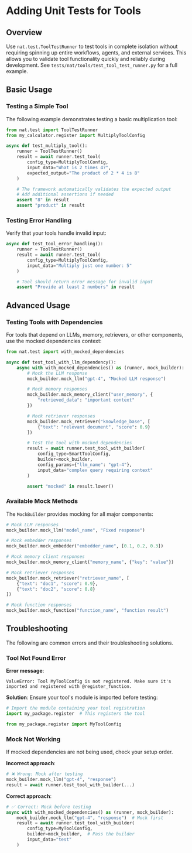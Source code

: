 <!--
SPDX-FileCopyrightText: Copyright (c) 2024-2025, NVIDIA CORPORATION & AFFILIATES. All rights reserved.
SPDX-License-Identifier: Apache-2.0

Licensed under the Apache License, Version 2.0 (the "License");
you may not use this file except in compliance with the License.
You may obtain a copy of the License at

http://www.apache.org/licenses/LICENSE-2.0

Unless required by applicable law or agreed to in writing, software
distributed under the License is distributed on an "AS IS" BASIS,
WITHOUT WARRANTIES OR CONDITIONS OF ANY KIND, either express or implied.
See the License for the specific language governing permissions and
limitations under the License.
-->

# Adding Unit Tests for Tools

## Overview

Use `nat.test.ToolTestRunner` to test tools in complete isolation without requiring spinning up entire workflows, agents, and external services. This allows you to validate tool functionality quickly and reliably during development. See `tests/nat/tools/test_tool_test_runner.py` for a full example.

## Basic Usage

### Testing a Simple Tool

The following example demonstrates testing a basic multiplication tool:

```python
from nat.test import ToolTestRunner
from my_calculator.register import MultiplyToolConfig

async def test_multiply_tool():
    runner = ToolTestRunner()
    result = await runner.test_tool(
        config_type=MultiplyToolConfig,
        input_data="What is 2 times 4?",
        expected_output="The product of 2 * 4 is 8"
    )

    # The framework automatically validates the expected output
    # Add additional assertions if needed
    assert "8" in result
    assert "product" in result
```

### Testing Error Handling

Verify that your tools handle invalid input:

```python
async def test_tool_error_handling():
    runner = ToolTestRunner()
    result = await runner.test_tool(
        config_type=MultiplyToolConfig,
        input_data="Multiply just one number: 5"
    )

    # Tool should return error message for invalid input
    assert "Provide at least 2 numbers" in result
```

## Advanced Usage

### Testing Tools with Dependencies

For tools that depend on LLMs, memory, retrievers, or other components, use the mocked dependencies context:

```python
from nat.test import with_mocked_dependencies

async def test_tool_with_llm_dependency():
    async with with_mocked_dependencies() as (runner, mock_builder):
        # Mock the LLM response
        mock_builder.mock_llm("gpt-4", "Mocked LLM response")

        # Mock memory responses
        mock_builder.mock_memory_client("user_memory", {
            "retrieved_data": "important context"
        })

        # Mock retriever responses
        mock_builder.mock_retriever("knowledge_base", [
            {"text": "relevant document", "score": 0.9}
        ])

        # Test the tool with mocked dependencies
        result = await runner.test_tool_with_builder(
            config_type=SmartToolConfig,
            builder=mock_builder,
            config_params={"llm_name": "gpt-4"},
            input_data="complex query requiring context"
        )

        assert "mocked" in result.lower()
```

### Available Mock Methods

The `MockBuilder` provides mocking for all major components:

```python
# Mock LLM responses
mock_builder.mock_llm("model_name", "Fixed response")

# Mock embedder responses
mock_builder.mock_embedder("embedder_name", [0.1, 0.2, 0.3])

# Mock memory client responses
mock_builder.mock_memory_client("memory_name", {"key": "value"})

# Mock retriever responses
mock_builder.mock_retriever("retriever_name", [
    {"text": "doc1", "score": 0.9},
    {"text": "doc2", "score": 0.8}
])

# Mock function responses
mock_builder.mock_function("function_name", "function result")
```

## Troubleshooting
The following are common errors and their troubleshooting solutions.

### Tool Not Found Error

**Error message**:
```
ValueError: Tool MyToolConfig is not registered. Make sure it's imported and registered with @register_function.
```

**Solution**: Ensure your tool's module is imported before testing:

```python
# Import the module containing your tool registration
import my_package.register  # This registers the tool

from my_package.register import MyToolConfig
```

### Mock Not Working

If mocked dependencies are not being used, check your setup order.

**Incorrect approach**:
```python
# ❌ Wrong: Mock after testing
mock_builder.mock_llm("gpt-4", "response")
result = await runner.test_tool_with_builder(...)
```

**Correct approach**:
```python
# ✅ Correct: Mock before testing
async with with_mocked_dependencies() as (runner, mock_builder):
    mock_builder.mock_llm("gpt-4", "response")  # Mock first
    result = await runner.test_tool_with_builder(
        config_type=MyToolConfig,
        builder=mock_builder,  # Pass the builder
        input_data="test"
    )
```
